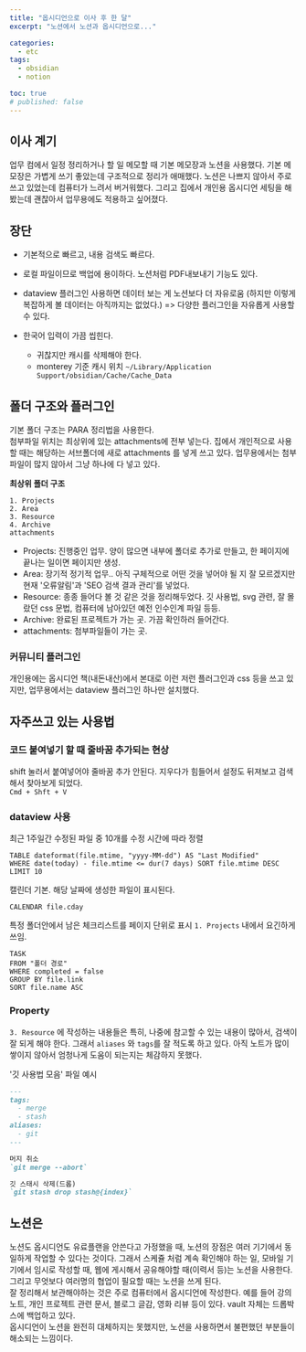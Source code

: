 ```yaml
---
title: "옵시디언으로 이사 후 한 달"
excerpt: "노션에서 노션과 옵시디언으로..."

categories:
  - etc
tags:
  - obsidian
  - notion

toc: true
# published: false
---
```


## 이사 계기

업무 컴에서 일정 정리하거나 할 일 메모할 때 기본 메모장과 노션을 사용했다. 기본 메모장은 가볍게 쓰기 좋았는데 구조적으로 정리가 애매했다. 노션은 나쁘지 않아서 주로 쓰고 있었는데 컴퓨터가 느려서 버거워했다. 그리고 집에서 개인용 옵시디언 세팅을 해봤는데 괜찮아서 업무용에도 적용하고 싶어졌다.

## 장단

- 기본적으로 빠르고, 내용 검색도 빠르다.
- 로컬 파일이므로 백업에 용이하다. 노션처럼 PDF내보내기 기능도 있다.
- dataview 플러그인 사용하면 데이터 보는 게 노션보다 더 자유로움 (하지만 이렇게 복잡하게 볼 데이터는 아직까지는 없었다.) => 다양한 플러그인을 자유롭게 사용할 수 있다.

- 한국어 입력이 가끔 씹힌다.
  - 귀찮지만 캐시를 삭제해야 한다.
  - monterey 기준 캐시 위치 `~/Library/Application Support/obsidian/Cache/Cache_Data`

## 폴더 구조와 플러그인

기본 폴더 구조는 PARA 정리법을 사용한다.  
첨부파일 위치는 최상위에 있는 attachments에 전부 넣는다. 집에서 개인적으로 사용할 때는 해당하는 서브폴더에 새로 attachments 를 넣게 쓰고 있다. 업무용에서는 첨부파일이 많지 않아서 그냥 하나에 다 넣고 있다.

**최상위 폴더 구조**

```
1. Projects
2. Area
3. Resource
4. Archive
attachments
```

- Projects: 진행중인 업무. 양이 많으면 내부에 폴더로 추가로 만들고, 한 페이지에 끝나는 일이면 페이지만 생성.
- Area: 장기적 정기적 업무.. 아직 구체적으로 어떤 것을 넣어야 될 지 잘 모르겠지만 현재 '오류알림'과 'SEO 검색 결과 관리'를 넣었다.
- Resource: 종종 들어다 볼 것 같은 것을 정리해두었다. 깃 사용법, svg 관련, 잘 몰랐던 css 문법, 컴퓨터에 남아있던 예전 인수인계 파일 등등.
- Archive: 완료된 프로젝트가 가는 곳. 가끔 확인하러 들어간다.
- attachments: 첨부파일들이 가는 곳.

### 커뮤니티 플러그인

개인용에는 옵시디언 책(내돈내산)에서 본대로 이런 저런 플러그인과 css 등을 쓰고 있지만, 업무용에서는 dataview 플러그인 하나만 설치했다.

## 자주쓰고 있는 사용법

### 코드 붙여넣기 할 때 줄바꿈 추가되는 현상

shift 눌러서 붙여넣어야 줄바꿈 추가 안된다. 지우다가 힘들어서 설정도 뒤져보고 검색해서 찾아보게 되었다.  
`Cmd + Shft + V`

### dataview 사용

최근 1주일간 수정된 파일 중 10개를 수정 시간에 따라 정렬

```
TABLE dateformat(file.mtime, "yyyy-MM-dd") AS "Last Modified"
WHERE date(today) - file.mtime <= dur(7 days) SORT file.mtime DESC
LIMIT 10
```

캘린더 기본. 해당 날짜에 생성한 파일이 표시된다.

```
CALENDAR file.cday
```

특정 폴더안에서 남은 체크리스트를 페이지 단위로 표시
`1. Projects` 내에서 요긴하게 쓰임.

```
TASK
FROM "폴더 경로"
WHERE completed = false
GROUP BY file.link
SORT file.name ASC
```

### Property

`3. Resource` 에 작성하는 내용들은 특히, 나중에 참고할 수 있는 내용이 많아서, 검색이 잘 되게 해야 한다. 그래서 `aliases` 와 `tags`를 잘 적도록 하고 있다. 아직 노트가 많이 쌓이지 않아서 엄청나게 도움이 되는지는 체감하지 못했다.

'깃 사용법 모음' 파일 예시

```md
---
tags:
  - merge
  - stash
aliases:
  - git
---

머지 취소
`git merge --abort`

깃 스태시 삭제(드롭)
`git stash drop stash@{index}`
```

## 노션은

노션도 옵시디언도 유료플랜을 안쓴다고 가정했을 때,
노션의 장점은 여러 기기에서 동일하게 작업할 수 있다는 것이다. 그래서 스케쥴 처럼 계속 확인해야 하는 일, 모바일 기기에서 임시로 작성할 때, 웹에 게시해서 공유해야할 때(이력서 등)는 노션을 사용한다. 그리고 무엇보다 여러명의 협업이 필요할 때는 노션을 쓰게 된다.  
잘 정리해서 보관해야하는 것은 주로 컴퓨터에서 옵시디언에 작성한다. 예를 들어 강의 노트, 개인 프로젝트 관련 문서, 블로그 글감, 영화 리뷰 등이 있다. vault 자체는 드롭박스에 백업하고 있다.  
옵시디언이 노션을 완전히 대체하지는 못했지만, 노션을 사용하면서 불편했던 부분들이 해소되는 느낌이다.
